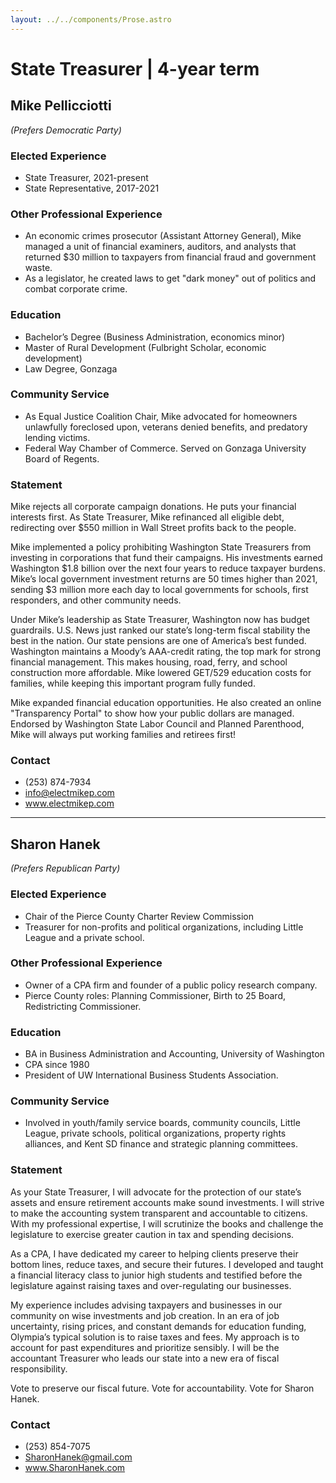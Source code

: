 ```yaml
---
layout: ../../components/Prose.astro
---
```


# State Treasurer | 4-year term

## Mike Pellicciotti  
*(Prefers Democratic Party)*  

### Elected Experience  
- State Treasurer, 2021-present  
- State Representative, 2017-2021  

### Other Professional Experience  
- An economic crimes prosecutor (Assistant Attorney General), Mike managed a unit of financial examiners, auditors, and analysts that returned $30 million to taxpayers from financial fraud and government waste.  
- As a legislator, he created laws to get "dark money" out of politics and combat corporate crime.  

### Education  
- Bachelor’s Degree (Business Administration, economics minor)  
- Master of Rural Development (Fulbright Scholar, economic development)  
- Law Degree, Gonzaga  

### Community Service  
- As Equal Justice Coalition Chair, Mike advocated for homeowners unlawfully foreclosed upon, veterans denied benefits, and predatory lending victims.  
- Federal Way Chamber of Commerce. Served on Gonzaga University Board of Regents.  

### Statement  
Mike rejects all corporate campaign donations. He puts your financial interests first. As State Treasurer, Mike refinanced all eligible debt, redirecting over $550 million in Wall Street profits back to the people.  

Mike implemented a policy prohibiting Washington State Treasurers from investing in corporations that fund their campaigns. His investments earned Washington $1.8 billion over the next four years to reduce taxpayer burdens. Mike’s local government investment returns are 50 times higher than 2021, sending $3 million more each day to local governments for schools, first responders, and other community needs.  

Under Mike’s leadership as State Treasurer, Washington now has budget guardrails. U.S. News just ranked our state’s long-term fiscal stability the best in the nation. Our state pensions are one of America’s best funded. Washington maintains a Moody’s AAA-credit rating, the top mark for strong financial management. This makes housing, road, ferry, and school construction more affordable. Mike lowered GET/529 education costs for families, while keeping this important program fully funded.  

Mike expanded financial education opportunities. He also created an online "Transparency Portal" to show how your public dollars are managed. Endorsed by Washington State Labor Council and Planned Parenthood, Mike will always put working families and retirees first!  

### Contact  
- (253) 874-7934  
- info@electmikep.com  
- www.electmikep.com  

---  

## Sharon Hanek  
*(Prefers Republican Party)*  

### Elected Experience  
- Chair of the Pierce County Charter Review Commission  
- Treasurer for non-profits and political organizations, including Little League and a private school.  

### Other Professional Experience  
- Owner of a CPA firm and founder of a public policy research company.  
- Pierce County roles: Planning Commissioner, Birth to 25 Board, Redistricting Commissioner.  

### Education  
- BA in Business Administration and Accounting, University of Washington  
- CPA since 1980  
- President of UW International Business Students Association.  

### Community Service  
- Involved in youth/family service boards, community councils, Little League, private schools, political organizations, property rights alliances, and Kent SD finance and strategic planning committees.  

### Statement  
As your State Treasurer, I will advocate for the protection of our state’s assets and ensure retirement accounts make sound investments. I will strive to make the accounting system transparent and accountable to citizens. With my professional expertise, I will scrutinize the books and challenge the legislature to exercise greater caution in tax and spending decisions.  

As a CPA, I have dedicated my career to helping clients preserve their bottom lines, reduce taxes, and secure their futures. I developed and taught a financial literacy class to junior high students and testified before the legislature against raising taxes and over-regulating our businesses.  

My experience includes advising taxpayers and businesses in our community on wise investments and job creation. In an era of job uncertainty, rising prices, and constant demands for education funding, Olympia’s typical solution is to raise taxes and fees. My approach is to account for past expenditures and prioritize sensibly. I will be the accountant Treasurer who leads our state into a new era of fiscal responsibility.  

Vote to preserve our fiscal future. Vote for accountability. Vote for Sharon Hanek.  

### Contact  
- (253) 854-7075  
- SharonHanek@gmail.com  
- www.SharonHanek.com  


